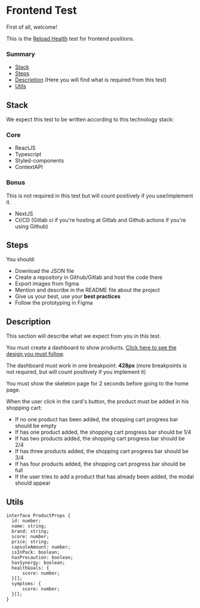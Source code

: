 # Frontend Test

First of all, welcome!

This is the [Reload Health](https://reload.co) test for frontend positions.

### Summary

- [Stack](#stack)
- [Steps](#Steps)
- [Description](#description) (Here you will find what is required from this test)
- [Utils](#utils)

## Stack

We expect this test to be written according to this technology stack:

### Core

- ReactJS
- Typescript
- Styled-components
- ContextAPI

### Bonus

This is not required in this test but will count positively if you use/implement it.

- NextJS
- CI/CD (Gitlab ci if you're hosting at Gitlab and Github actions if you're using Github)

## Steps

You should:

- Download the JSON file
- Create a repository in Github/Gitlab and host the code there
- Export images from figma
- Mention and describe in the README file about the project
- Give us your best, use your **best practices**
- Follow the prototyping in Figma

## Description

This section will describe what we expect from you in this test.

You must create a dashboard to show products. [Click here to see the design you must follow](https://www.figma.com/file/tAcUO4he80CxDqN032yaxz/Frontend-Test?node-id=0%3A1).

The dashboard must work in one breakpoint: **428px** (more breakpoints is not required, but will count positively if you implement it)

You must show the skeleton page for 2 seconds before going to the home page.

When the user click in the card's button, the product must be added in his shopping cart:

- If no one product has been added, the shopping cart progress bar should be empty
- If has one product added, the shopping cart progress bar should be 1/4
- If has two products added, the shopping cart progress bar should be 2/4
- If has three products added, the shopping cart progress bar should be 3/4
- If has four products added, the shopping cart progress bar should be full
- If the user tries to add a product that has already been added, the modal should appear

## Utils

```code
interface ProductProps {
  id: number;
  name: string;
  brand: string;
  score: number;
  price: string;
  capsuleAmount: number;
  isInPack: boolean;
  hasPrecaution: boolean;
  hasSynergy: boolean;
  healthGoals: {
      score: number;
  }[];
  symptoms: {
      score: number;
  }[];
}
```

